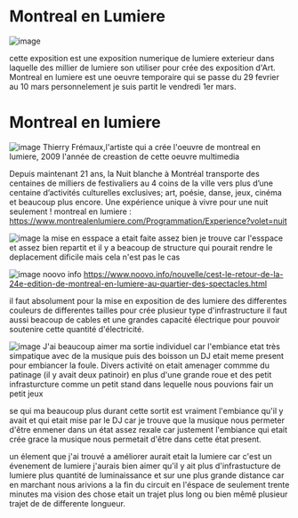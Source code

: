 # Montreal en Lumiere

![image]([https://github.com/djalilt/DjalilT-H24_V11_inspirations_TAIBI/assets/143510866/01189c4a-cd8c-4cb5-a7ef-16f9402173c9(https://github.com/djalilt/DjalilTH24_V11_inspirations_TAIBI/blob/main/Visite%20individuelle/20240301_224243.jpg?raw=true))

cette exposition est une exposition numerique de lumiere exterieur dans laquelle des millier de lumiere son utiliser pour crée des exposition d'Art.
Montreal en lumiere est une oeuvre temporaire qui se passe du 29 fevrier au 10 mars personnelement je suis partit le vendredi 1er mars.
# Montreal en lumiere
![image](https://github.com/djalilt/DjalilT-H24_V11_inspirations_TAIBI/blob/main/Visite%20individuelle/20240301_225451.jpg?raw=true)
Thierry Frémaux,l'artiste qui a crée l'oeuvre de montreal en lumiere, 2009 l'année de creastion de cette oeuvre multimedia 

Depuis maintenant 21 ans, la Nuit blanche à Montréal transporte des centaines de milliers de festivaliers au 4 coins de la ville vers plus d’une centaine d’activités culturelles exclusives; art, poésie, danse, jeux, cinéma et beaucoup plus encore.
Une expérience unique à vivre pour une nuit seulement !
montreal en lumiere :
https://www.montrealenlumiere.com/Programmation/Experience?volet=nuit


![image](https://github.com/djalilt/DjalilT-H24_V11_inspirations_TAIBI/blob/main/Visite%20individuelle/20240301_225056.jpg?raw=true)
la mise en esspace a etait faite assez bien je trouve car l'esspace et assez bien repartit et il y a beacoup de structure qui pourait rendre le deplacement dificile mais cela n'est pas le cas 

![image](https://github.com/djalilt/DjalilT-H24_V11_inspirations_TAIBI/blob/main/Visite%20individuelle/mtl-en-lumi-re.jpg?raw=true)
noovo info https://www.noovo.info/nouvelle/cest-le-retour-de-la-24e-edition-de-montreal-en-lumiere-au-quartier-des-spectacles.html

il faut absolument pour la mise en exposition de des lumiere des differentes couleurs de differentes tailles pour crée plusieur type d'infrastructure il faut aussi beacoup de cables et une grandes capacité électrique pour pouvoir soutenire cette quantité d'électricité. 

![image](https://github.com/djalilt/DjalilT-H24_V11_inspirations_TAIBI/blob/main/Visite%20individuelle/20240301_224302.jpg?raw=true)
J'ai beaucoup aimer ma sortie individuel car l'embiance etat très simpatique avec de la musique puis des boisson un DJ etait meme present pour embiancer la foule. Divers activité on etait amenager commme du patinage (il y avait deux patinoir) en plus d'une grande roue et des petit infrasturcture comme un petit stand dans lequelle nous pouvions fair un petit jeux 

se qui ma beaucoup plus durant cette sortit est vraiment l'embiance qu'il y avait et qui etait mise par le DJ car je trouve que la musique nous permeter d'être enmener dans un état assez rexale car justement l'embiance qui etait crée grace la musique nous permetait d'être dans cette état present.

un élement que j'ai trouvé a améliorer aurait etait la lumiere car c'est un évenement de lumiere j'aurais bien aimer qu'il y ait plus d'infrastucture de lumiere plus quantité de luminaissance et sur une plus grande distance car en marchant nous arivions a la fin du circuit en l'éspace de seulement trente minutes ma vision des chose etait un trajet plus long ou bien mêmê plusieur trajet de de differente longueur. 
